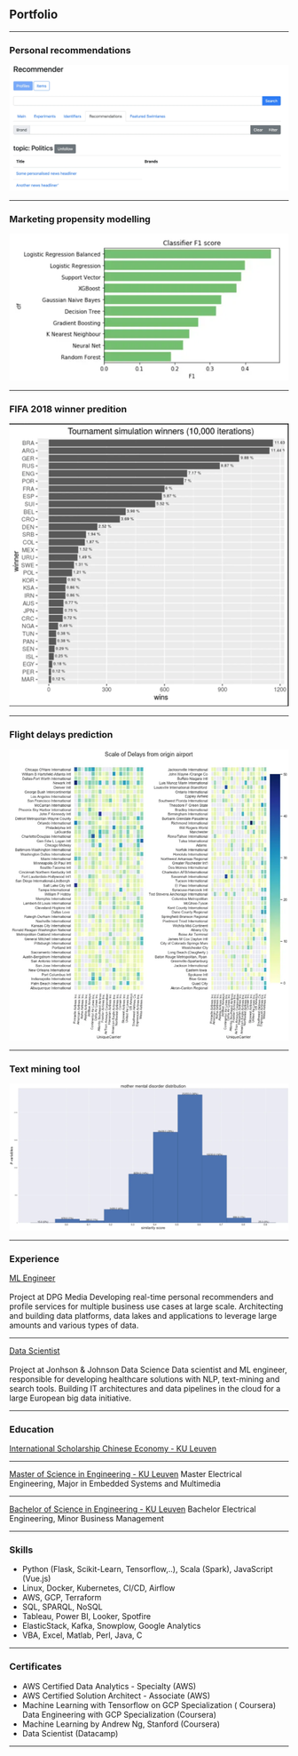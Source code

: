 ## Portfolio

---

### Personal recommendations

<img src="images/explorer.webp"/>

---

### Marketing propensity modelling

<img src="images/propensity.webp?raw=true"/>

---

### FIFA 2018 winner predition

<img src="images/matches.webp?raw=true"/>

---

### Flight delays prediction

<img src="images/flights.webp?raw=true"/>

---

### Text mining tool

<img src="images/textmining.webp?raw=true"/>

---


### Experience

[ML Engineer]()
<br/><br/>
Project at DPG Media
Developing real-time personal recommenders and profile services for multiple business use cases at large scale. 
Architecting and building data platforms, data lakes and applications to leverage large amounts and various types of data.

---

[Data Scientist]()
<br/><br/>
Project at Jonhson & Johnson Data Science
Data scientist and ML engineer, responsible for developing healthcare solutions with NLP, text-mining and search tools. 
Building IT architectures and data pipelines in the cloud for a large European big data initiative.

---


### Education

[International Scholarship Chinese Economy - KU Leuven]()

---

[Master of Science in Engineering - KU Leuven]()
Master Electrical Engineering, Major in Embedded Systems and Multimedia

---

[Bachelor of Science in Engineering - KU Leuven]()
Bachelor Electrical Engineering, Minor Business Management

---

### Skills
- Python (Flask, Scikit-Learn, Tensorflow,..), Scala (Spark), JavaScript (Vue.js) 
- Linux, Docker, Kubernetes, CI/CD, Airflow
- AWS, GCP, Terraform
- SQL, SPARQL, NoSQL
- Tableau, Power BI, Looker, Spotfire
- ElasticStack, Kafka, Snowplow, Google Analytics 
- VBA, Excel, Matlab, Perl, Java, C

---

### Certificates
- AWS Certified Data Analytics - Specialty (AWS)
- AWS Certified Solution Architect - Associate (AWS)
- Machine Learning with Tensorflow on GCP Specialization ( Coursera) Data Engineering with GCP Specialization (Coursera)
- Machine Learning by Andrew Ng, Stanford (Coursera)
- Data Scientist (Datacamp)

---
